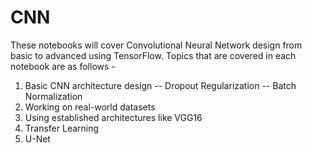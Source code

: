 # CNN
These notebooks will cover Convolutional Neural Network design from basic to advanced using TensorFlow.
Topics that are covered in each notebook are as follows - 
01. Basic CNN architecture design -- Dropout Regularization -- Batch Normalization 
2. Working on real-world datasets
3. Using established architectures like VGG16
4. Transfer Learning 
5. U-Net

